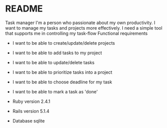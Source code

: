 # README

Task manager
I'm a person who passionate about my own productivity. I want to manage my tasks
and projects more effectively. I need a simple tool that supports me in controlling my
task-flow
Functional requirements
* I want to be able to create/update/delete projects
* I want to be able to add tasks to my project
* I want to be able to update/delete tasks
* I want to be able to prioritize tasks into a project
* I want to be able to choose deadline for my task
* I want to be able to mark a task as 'done'

* Ruby version 2.4.1

* Rails version 5.1.4

* Database sqlite



